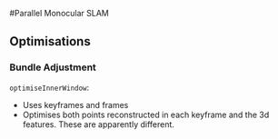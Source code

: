 #Parallel Monocular SLAM

## Optimisations

### Bundle Adjustment 
``optimiseInnerWindow``:
- Uses keyframes and frames
- Optimises both points reconstructed in each keyframe and the 3d features. These are apparently different.

